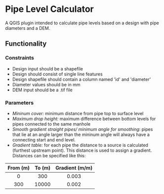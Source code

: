 # Pipe Level Calculator

A QGIS plugin intended to calculate pipe levels based on a design with pipe diameters and a DEM.

## Functionality

### Constraints
- Design input should be a shapefile 
- Design should consist of single line features
- Design shapefile should contain a column named 'id' and 'diameter' 
- Diameter values should be in mm
- DEM input should be a .tif file

###  Parameters
- *Mininum cover:* minimum distance from pipe top to surface level
- *Maximum drop height:* maximum difference between bottom levels for pipes connected to the same manhole
- *Smooth gradient straight pipes/ minimum angle for smoothing*: pipes that lie at an angle larger than the mininum angle will always have a connecting start and end level.
- *Gradient table:* for each pipe the distance to a source is calculated (furthest upstream point). This distance is used to assign a gradient. Distances can be specified like this:


| From (m) | To (m) | Gradient (m/m) |
|:--------:|:------:|:--------------:|
|     0    |   300  |      0.003     |
| 300      | 10000  |      0.002     |